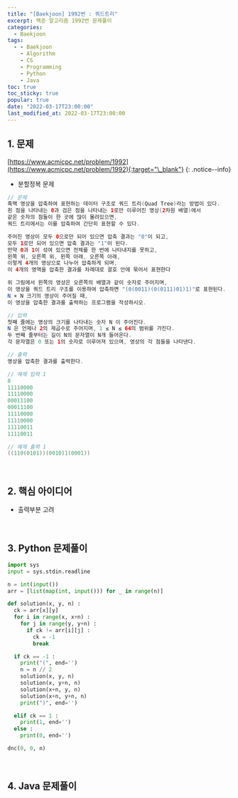 ```yaml
---
title: "[Baekjoon] 1992번 : 쿼드트리"
excerpt: 백준 알고리즘 1992번 문제풀이
categories:
  - Baekjoon
tags:
  - - Baekjoon
    - Algorithm
    - CS
    - Programming
    - Python
    - Java
toc: true
toc_sticky: true
popular: true
date: "2022-03-17T23:00:00"
last_modified_at: 2022-03-17T23:00:00
---
```


## 1. 문제

[https://www.acmicpc.net/problem/1992](https://www.acmicpc.net/problem/1992){:target="\_blank"}
{: .notice--info}

- 분할정복 문제

```java
// 문제
흑백 영상을 압축하여 표현하는 데이터 구조로 쿼드 트리(Quad Tree)라는 방법이 있다.
흰 점을 나타내는 0과 검은 점을 나타내는 1로만 이루어진 영상(2차원 배열)에서
같은 숫자의 점들이 한 곳에 많이 몰려있으면,
쿼드 트리에서는 이를 압축하여 간단히 표현할 수 있다.

주어진 영상이 모두 0으로만 되어 있으면 압축 결과는 "0"이 되고,
모두 1로만 되어 있으면 압축 결과는 "1"이 된다.
만약 0과 1이 섞여 있으면 전체를 한 번에 나타내지를 못하고,
왼쪽 위, 오른쪽 위, 왼쪽 아래, 오른쪽 아래,
이렇게 4개의 영상으로 나누어 압축하게 되며,
이 4개의 영역을 압축한 결과를 차례대로 괄호 안에 묶어서 표현한다

위 그림에서 왼쪽의 영상은 오른쪽의 배열과 같이 숫자로 주어지며,
이 영상을 쿼드 트리 구조를 이용하여 압축하면 "(0(0011)(0(0111)01)1)"로 표현된다.
N × N 크기의 영상이 주어질 때,
이 영상을 압축한 결과를 출력하는 프로그램을 작성하시오.

// 입력
첫째 줄에는 영상의 크기를 나타내는 숫자 N 이 주어진다.
N 은 언제나 2의 제곱수로 주어지며, 1 ≤ N ≤ 64의 범위를 가진다.
두 번째 줄부터는 길이 N의 문자열이 N개 들어온다.
각 문자열은 0 또는 1의 숫자로 이루어져 있으며, 영상의 각 점들을 나타낸다.

// 출력
영상을 압축한 결과를 출력한다.

// 예제 입력 1
8
11110000
11110000
00011100
00011100
11110000
11110000
11110011
11110011

// 예제 출력 1
((110(0101))(0010)1(0001))
```

<br>

## 2. 핵심 아이디어

- 출력부분 고려

<br>

## 3. Python 문제풀이

```python
import sys
input = sys.stdin.readline

n = int(input())
arr = [list(map(int, input())) for _ in range(n)]

def solution(x, y, n) :
  ck = arr[x][y]
  for i in range(x, x+n) :
    for j in range(y, y+n) :
      if ck != arr[i][j] :
        ck = -1
        break

  if ck == -1 :
    print("(", end='')
    n = n // 2
    solution(x, y, n)
    solution(x, y+n, n)
    solution(x+n, y, n)
    solution(x+n, y+n, n)
    print(")", end='')

  elif ck == 1 :
    print(1, end='')
  else :
    print(0, end='')

dnc(0, 0, n)
```

<br>

## 4. Java 문제풀이

```java

```
